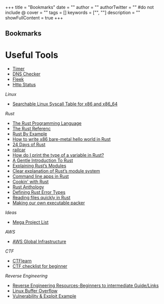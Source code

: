 +++
title = "Bookmarks"
date = ""
author = ""
authorTwitter = "" #do not include @
cover = ""
tags = []
keywords = ["", ""]
description = ""
showFullContent = true
+++

## Bookmarks


# Useful Tools
* [Timer](https://d1f28333hybq4l.cloudfront.net/timer.html)
* [DNS Checker](https://dnschecker.org)
* [Fleek](https://fleek.co)
* [Http Status](HTTPS://httpstat.us)

*Linux*

* [Searchable Linux Syscall Table for x86 and x86_64](https://filippo.io/linux-syscall-table/)

*Rust*

* [The Rust Programming Language](https://doc.rust-lang.org/book/)
* [The Rust Referenc](https://doc.rust-lang.org/reference/)
* [Rust By Example](https://doc.rust-lang.org/rust-by-example/)
* [How to write x86 bare-metal hello world in Rust](https://yushiomote.org/posts/baremetal)
* [24 Days of Rust](https://zsiciarz.github.io/24daysofrust/)
* [railcar](https://github.com/oracle/railcar/tree/v1.0.0)
* [How do I print the type of a variable in Rust?](https://stackoverflow.com/questions/21747136/how-do-i-print-the-type-of-a-variable-in-rust/43508373#43508373)
* [A Gentle Introduction To Rust](https://stevedonovan.github.io/rust-gentle-intro/)
* [Explaining Rust’s Modules](https://betterprogramming.pub/explaining-rusts-modules-420d38eed6c5)
* [Clear explanation of Rust’s module system](http://www.sheshbabu.com/posts/rust-module-system/)
* [Command line apps in Rust](https://rust-cli.github.io/book)
* [Cookin' with Rust](https://rust-lang-nursery.github.io/rust-cookbook/)
* [Rust Anthology](https://brson.github.io/rust-anthology)
* [Defining Rust Error Types](https://www.philipdaniels.com/blog/2019/defining-rust-error-types/)
* [Reading files quickly in Rust](https://boyter.org/posts/reading-files-quickly-in-rust/)
* [Making our own executable packer](https://fasterthanli.me/series/making-our-own-executable-packer)

*Ideas*

* [Mega Project List](https://github.com/karan/Projects)

*AWS*

* [AWS Global Infrastructure](https://aws.amazon.com/about-aws/global-infrastructure)

*CTF*

* [CTFlearn](https://ctflearn.com)
* [CTF checklist for beginner](https://fareedfauzi.gitbook.io/ctf-checklist-for-beginner/)

*Reverse Engineering*
* [Reverse Engineering Resources-Beginners to intermediate Guide/Links](https://bbinfosec.medium.com/reverse-engineering-resources-beginners-to-intermediate-guide-links-f64c207505ed)
* [Linux Buffer Overflow](https://samsclass.info/127/proj/lbuf1.htm)
* [Vulnerability & Exploit Example](https://www.tenouk.com/Bufferoverflowc/Bufferoverflow6.html)
